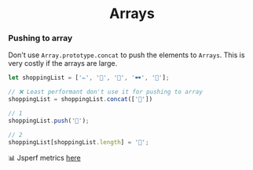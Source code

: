 <div align="center">
  <h1> Arrays </h1>
</div>

### Pushing to array

Don't use `Array.prototype.concat` to push the elements to `Arrays`. This is very costly if the arrays are large.

```javascript
let shoppingList = ['✏️', '🎒', '📱', '🕶', '🥾'];

// ❌ Least performant don't use it for pushing to array
shoppingList = shoppingList.concat(['🍦'])

// 1
shoppingList.push('🍦');

// 2
shoppingList[shoppingList.length] = '🍦';
```

📊 Jsperf metrics [here](https://jsperf.com/pushing-to-arrays)